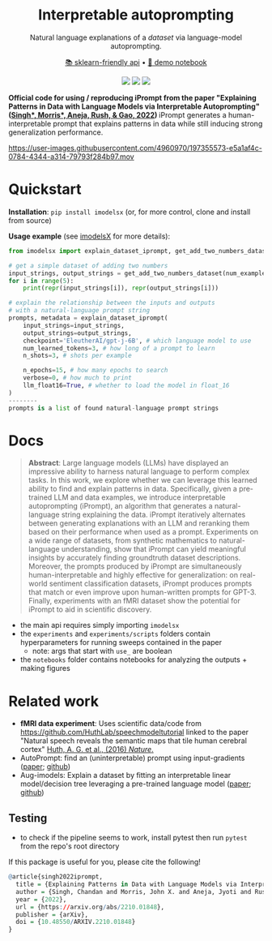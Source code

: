 <h1 align="center">  Interpretable autoprompting </h1>
<p align="center"> Natural language explanations of a <i>dataset</i> via language-model autoprompting.
</p>

<p align="center">
  <a href="http://csinva.io/imodelsX/iprompt/api.html#imodelsx.iprompt.api.explain_dataset_iprompt">📚 sklearn-friendly api</a> •
  <a href="https://github.com/csinva/interpretable-autoprompting/blob/master/demo.ipynb">📖 demo notebook</a>
</p>

<p align="center">
  <img src="https://img.shields.io/badge/license-mit-blue.svg">
  <img src="https://img.shields.io/badge/python-3.6+-blue">
  <img src="https://img.shields.io/pypi/v/imodelsx?color=green">
</p>  


<b>Official code for using / reproducing iPrompt from the paper "Explaining Patterns in Data  with  Language Models via Interpretable Autoprompting" (<a href="https://arxiv.org/abs/2210.01848">Singh*, Morris*, Aneja, Rush, & Gao, 2022</a>) </b> iPrompt generates a human-interpretable prompt that explains patterns in data while still inducing strong generalization performance.

https://user-images.githubusercontent.com/4960970/197355573-e5a1af4c-0784-4344-a314-79793f284b97.mov

# Quickstart
**Installation**: `pip install imodelsx` (or, for more control, clone and install from source)

**Usage example** (see [imodelsX](https://github.com/csinva/imodelsX) for more details):

```python
from imodelsx import explain_dataset_iprompt, get_add_two_numbers_dataset

# get a simple dataset of adding two numbers
input_strings, output_strings = get_add_two_numbers_dataset(num_examples=100)
for i in range(5):
    print(repr(input_strings[i]), repr(output_strings[i]))

# explain the relationship between the inputs and outputs
# with a natural-language prompt string
prompts, metadata = explain_dataset_iprompt(
    input_strings=input_strings,
    output_strings=output_strings,
    checkpoint='EleutherAI/gpt-j-6B', # which language model to use
    num_learned_tokens=3, # how long of a prompt to learn
    n_shots=3, # shots per example

    n_epochs=15, # how many epochs to search
    verbose=0, # how much to print
    llm_float16=True, # whether to load the model in float_16
)
--------
prompts is a list of found natural-language prompt strings
```

# Docs
<blockquote>
<b>Abstract</b>: Large language models (LLMs) have displayed an impressive ability to harness natural language to perform complex tasks. In this work, we explore whether we can leverage this learned ability to find and explain patterns in data. Specifically, given a pre-trained LLM and data examples, we introduce interpretable autoprompting (iPrompt), an algorithm that generates a natural-language string explaining the data. iPrompt iteratively alternates between generating explanations with an LLM and reranking them based on their performance when used as a prompt. Experiments on a wide range of datasets, from synthetic mathematics to natural-language understanding, show that iPrompt can yield meaningful insights by accurately finding groundtruth dataset descriptions. Moreover, the prompts produced by iPrompt are simultaneously human-interpretable and highly effective for generalization: on real-world sentiment classification datasets, iPrompt produces prompts that match or even improve upon human-written prompts for GPT-3. Finally, experiments with an fMRI dataset show the potential for iPrompt to aid in scientific discovery.
</blockquote>

- the main api requires simply importing `imodelsx`
- the `experiments` and `experiments/scripts` folders contain hyperparameters for running sweeps contained in the paper
  - note: args that start with `use_` are boolean
- the `notebooks` folder contains notebooks for analyzing the outputs + making figures

# Related work

- **fMRI data experiment**: Uses scientific data/code from https://github.com/HuthLab/speechmodeltutorial linked to the paper "Natural speech reveals the semantic maps that tile human cerebral cortex" [Huth, A. G. et al., (2016) _Nature_.](https://www.nature.com/articles/nature17637)
- AutoPrompt: find an (uninterpretable) prompt using input-gradients ([paper](https://arxiv.org/abs/2010.15980); [github](https://github.com/ucinlp/autoprompt))
- Aug-imodels: Explain a dataset by fitting an interpretable linear model/decision tree leveraging a pre-trained language model ([paper](https://arxiv.org/abs/2209.11799); [github](https://github.com/csinva/emb-gam))

## Testing
- to check if the pipeline seems to work, install pytest then run `pytest` from the repo's root directory

If this package is useful for you, please cite the following!

```r
@article{singh2022iprompt,
  title = {Explaining Patterns in Data with Language Models via Interpretable Autoprompting},
  author = {Singh, Chandan and Morris, John X. and Aneja, Jyoti and Rush, Alexander M. and Gao, Jianfeng},
  year = {2022},
  url = {https://arxiv.org/abs/2210.01848},
  publisher = {arXiv},  
  doi = {10.48550/ARXIV.2210.01848}  
}
```
